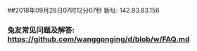 ##2018年09月28日07时12分07秒 新址: 142.93.83.156
### 兔友常见问题及解答: https://github.com/wanggonging/d/blob/w/FAQ.md
